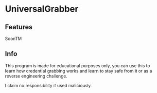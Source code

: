 # UniversalGrabber

## Features
SoonTM

## Info
This program is made for educational purposes only, you can use this to learn how credential grabbing works and learn to stay safe from it or as a reverse engineering challenge.

I claim no responsibility if used maliciously.
